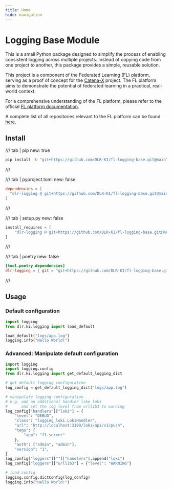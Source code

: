```yaml
---
title: Home
hide: navigation
---
```

<!--
SPDX-FileCopyrightText: 2024 Benedikt Franke <benedikt.franke@dlr.de>
SPDX-FileCopyrightText: 2024 Florian Heinrich <florian.heinrich@dlr.de>

SPDX-License-Identifier: CC-BY-4.0
-->

<!-- markdownlint-disable-next-line MD025 -->
# Logging Base Module

This is a small Python package designed to simplify the process of enabling consistent logging across multiple projects.
Instead of copying code from one project to another, this package provides a simple, reusable solution.

This project is a component of the Federated Learning (FL) platform, serving as a proof of concept for the [Catena-X](https://catena-x.net/en) project.
The FL platform aims to demonstrate the potential of federated learning in a practical, real-world context.

For a comprehensive understanding of the FL platform, please refer to the official [FL platform documentation](https://dlr-ki.github.io/fl-documentation).

A complete list of all repositories relevant to the FL platform can be found [here](https://dlr-ki.github.io/fl-documentation#repositories).

## Install

/// tab | pip
    new: true

```bash
pip install -U "git+https://github.com/DLR-KI/fl-logging-base.git@main"
```

///

/// tab | pyproject.toml
    new: false

```toml
dependencies = [
  "dlr-logging @ git+https://github.com/DLR-KI/fl-logging-base.git@main",
]
```

///

/// tab | setup.py
    new: false

```python
install_requires = [
    "dlr-logging @ git+https://github.com/DLR-KI/fl-logging-base.git@main",
]
```

///

/// tab | poetry
    new: false

```toml
[tool.poetry.dependencies]
dlr-logging = { git = "git+https://github.com/DLR-KI/fl-logging-base.git", branch = "main" }
```

///

## Usage

### Default configuration

```python
import logging
from dlr.ki.logging import load_default

load_default("logs/app.log")
logging.info("Hello World!")
```

### Advanced: Manipulate default configuration

```python
import logging
import logging.config
from dlr.ki.logging import get_default_logging_dict

# get default logging configuration
log_config = get_default_logging_dict("logs/app.log")

# manipulate logging configuration
# e.g. add an additional handler like loki
#      and set the log level from urllib3 to warning
log_config["handlers"]["loki"] = {
    "level": "DEBUG",
    "class": "logging_loki.LokiHandler",
    "url": "http://localhost:3100/loki/api/v1/push",
    "tags": {
        "app": "fl.server"
    },
    "auth": ["admin", "admin"],
    "version": "1",
}
log_config["loggers"][""]["handlers"].append("loki")
log_config["loggers"]["urllib3"] = {"level": "WARNING"}

# load config
logging.config.dictConfig(log_config)
logging.info("Hello World!")
```
